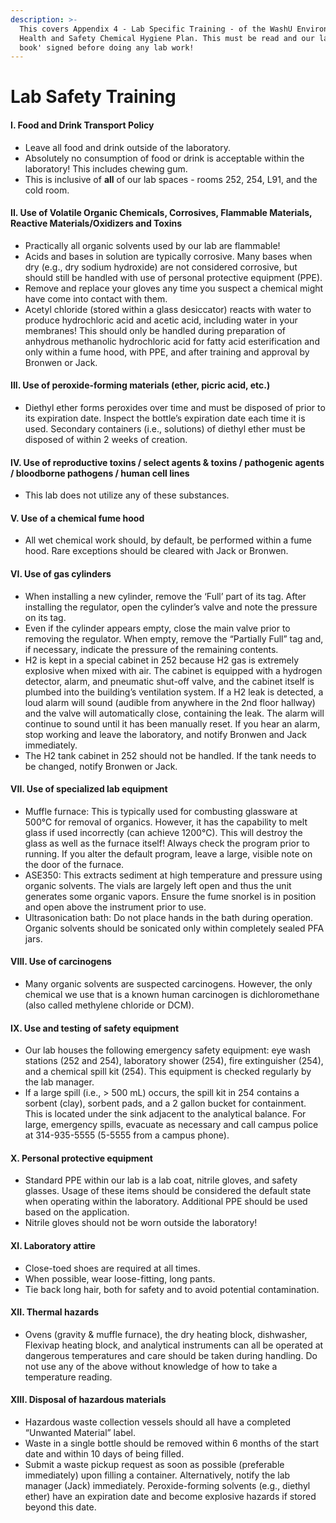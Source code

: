 ```yaml
---
description: >-
  This covers Appendix 4 - Lab Specific Training - of the WashU Environmental
  Health and Safety Chemical Hygiene Plan. This must be read and our lab 'blue
  book' signed before doing any lab work!
---
```


# Lab Safety Training

#### I.       Food and Drink Transport Policy

* Leave all food and drink outside of the laboratory.
* Absolutely no consumption of food or drink is acceptable within the laboratory! This includes chewing gum.
* This is inclusive of **all** of our lab spaces - rooms 252, 254, L91, and the cold room.

#### II.    Use of Volatile Organic Chemicals, Corrosives, Flammable Materials, Reactive Materials/Oxidizers and Toxins

* Practically all organic solvents used by our lab are flammable!
* Acids and bases in solution are typically corrosive. Many bases when dry \(e.g., dry sodium hydroxide\) are not considered corrosive, but should still be handled with use of personal protective equipment \(PPE\).
* Remove and replace your gloves any time you suspect a chemical might have come into contact with them.
* Acetyl chloride \(stored within a glass desiccator\) reacts with water to produce hydrochloric acid and acetic acid, including water in your membranes! This should only be handled during preparation of anhydrous methanolic hydrochloric acid for fatty acid esterification and only within a fume hood, with PPE, and after training and approval by Bronwen or Jack.

#### III.  Use of peroxide-forming materials \(ether, picric acid, etc.\)

* Diethyl ether forms peroxides over time and must be disposed of prior to its expiration date. Inspect the bottle’s expiration date each time it is used. Secondary containers \(i.e., solutions\) of diethyl ether must be disposed of within 2 weeks of creation.

#### IV.   Use of reproductive toxins / select agents & toxins / pathogenic agents / bloodborne pathogens / human cell lines

* This lab does not utilize any of these substances.

#### V.     Use of a chemical fume hood

* All wet chemical work should, by default, be performed within a fume hood. Rare exceptions should be cleared with Jack or Bronwen.

#### VI.   Use of gas cylinders

* When installing a new cylinder, remove the ‘Full’ part of its tag. After installing the regulator, open the cylinder’s valve and note the pressure on its tag.
* Even if the cylinder appears empty, close the main valve prior to removing the regulator. When empty, remove the “Partially Full” tag and, if necessary, indicate the pressure of the remaining contents.
* H2 is kept in a special cabinet in 252 because H2 gas is extremely explosive when mixed with air. The cabinet is equipped with a hydrogen detector, alarm, and pneumatic shut-off valve, and the cabinet itself is plumbed into the building’s ventilation system. If a H2 leak is detected, a loud alarm will sound \(audible from anywhere in the 2nd floor hallway\) and the valve will automatically close, containing the leak. The alarm will continue to sound until it has been manually reset. If you hear an alarm, stop working and leave the laboratory, and notify Bronwen and Jack immediately.
* The H2 tank cabinet in 252 should not be handled. If the tank needs to be changed, notify Bronwen or Jack.

#### VII.   Use of specialized lab equipment

* Muffle furnace: This is typically used for combusting glassware at 500°C for removal of organics. However, it has the capability to melt glass if used incorrectly \(can achieve 1200°C\). This will destroy the glass as well as the furnace itself! Always check the program prior to running. If you alter the default program, leave a large, visible note on the door of the furnace.
* ASE350: This extracts sediment at high temperature and pressure using organic solvents. The vials are largely left open and thus the unit generates some organic vapors. Ensure the fume snorkel is in position and open above the instrument prior to use.
* Ultrasonication bath: Do not place hands in the bath during operation. Organic solvents should be sonicated only within completely sealed PFA jars.

#### VIII.   Use of carcinogens

* Many organic solvents are suspected carcinogens. However, the only chemical we use that is a known human carcinogen is dichloromethane \(also called methylene chloride or DCM\).

#### IX.   Use and testing of safety equipment

* Our lab houses the following emergency safety equipment: eye wash stations \(252 and 254\), laboratory shower \(254\), fire extinguisher \(254\), and a chemical spill kit \(254\). This equipment is checked regularly by the lab manager.
* If a large spill \(i.e., &gt; 500 mL\) occurs, the spill kit in 254 contains a sorbent \(clay\), sorbent pads, and a 2 gallon bucket for containment. This is located under the sink adjacent to the analytical balance. For large, emergency spills, evacuate as necessary and call campus police at 314-935-5555 \(5-5555 from a campus phone\).

#### X.     Personal protective equipment

* Standard PPE within our lab is a lab coat, nitrile gloves, and safety glasses. Usage of these items should be considered the default state when operating within the laboratory. Additional PPE should be used based on the application.
* Nitrile gloves should not be worn outside the laboratory!

#### XI.   Laboratory attire

* Close-toed shoes are required at all times.
* When possible, wear loose-fitting, long pants.
* Tie back long hair, both for safety and to avoid potential contamination.

#### XII.   Thermal hazards

* Ovens \(gravity & muffle furnace\), the dry heating block, dishwasher, Flexivap heating block, and analytical instruments can all be operated at dangerous temperatures and care should be taken during handling. Do not use any of the above without knowledge of how to take a temperature reading.

#### XIII.   Disposal of hazardous materials

* Hazardous waste collection vessels should all have a completed “Unwanted Material” label.
* Waste in a single bottle should be removed within 6 months of the start date and within 10 days of being filled.
* Submit a waste pickup request as soon as possible \(preferable immediately\) upon filling a container. Alternatively, notify the lab manager \(Jack\) immediately. Peroxide-forming solvents \(e.g., diethyl ether\) have an expiration date and become explosive hazards if stored beyond this date.


